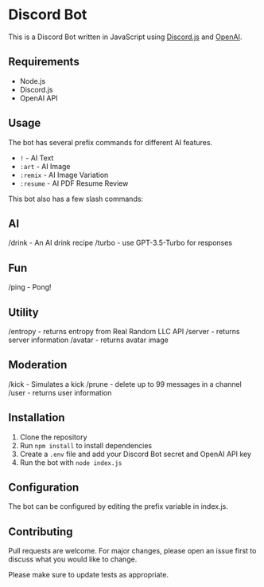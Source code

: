 # Discord Bot

This is a Discord Bot written in JavaScript using [Discord.js](https://discord.js.org/) and [OpenAI](https://openai.com/).

## Requirements

- Node.js
- Discord.js
- OpenAI API

## Usage

The bot has several prefix commands for different AI features.

- `!` - AI Text
- `:art` - AI Image
- `:remix` - AI Image Variation
- `:resume` - AI PDF Resume Review

This bot also has a few slash commands:

## AI
/drink - An AI drink recipe
/turbo - use GPT-3.5-Turbo for responses

## Fun
/ping - Pong!

## Utility
/entropy - returns entropy from Real Random LLC API
/server - returns server information
/avatar - returns avatar image

## Moderation
/kick - Simulates a kick
/prune - delete up to 99 messages in a channel
/user - returns user information


## Installation

1. Clone the repository
2. Run `npm install` to install dependencies
3. Create a `.env` file and add your Discord Bot secret and OpenAI API key
4. Run the bot with `node index.js`

## Configuration

The bot can be configured by editing the prefix variable in index.js.

## Contributing

Pull requests are welcome. For major changes, please open an issue first to discuss what you would like to change.

Please make sure to update tests as appropriate.
